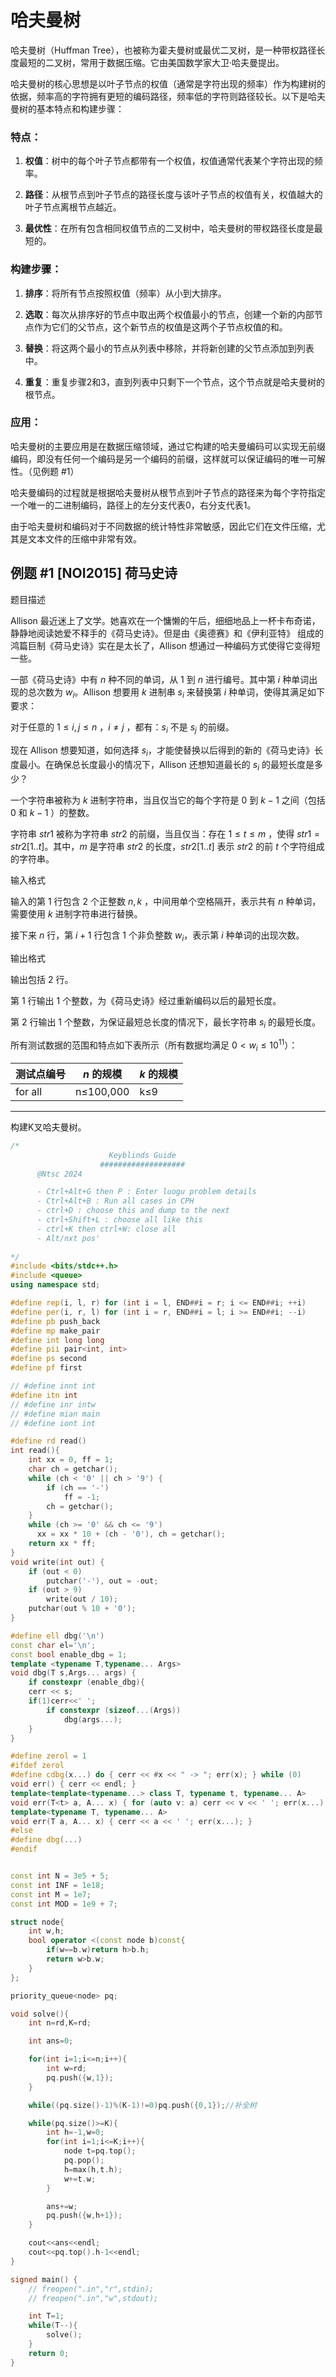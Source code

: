 # 哈夫曼树

哈夫曼树（Huffman Tree），也被称为霍夫曼树或最优二叉树，是一种带权路径长度最短的二叉树，常用于数据压缩。它由美国数学家大卫·哈夫曼提出。

哈夫曼树的核心思想是以叶子节点的权值（通常是字符出现的频率）作为构建树的依据，频率高的字符拥有更短的编码路径，频率低的字符则路径较长。以下是哈夫曼树的基本特点和构建步骤：

### 特点：

1. **权值**：树中的每个叶子节点都带有一个权值，权值通常代表某个字符出现的频率。

2. **路径**：从根节点到叶子节点的路径长度与该叶子节点的权值有关，权值越大的叶子节点离根节点越近。

3. **最优性**：在所有包含相同权值节点的二叉树中，哈夫曼树的带权路径长度是最短的。

### 构建步骤：

1. **排序**：将所有节点按照权值（频率）从小到大排序。

2. **选取**：每次从排序好的节点中取出两个权值最小的节点，创建一个新的内部节点作为它们的父节点，这个新节点的权值是这两个子节点权值的和。

3. **替换**：将这两个最小的节点从列表中移除，并将新创建的父节点添加到列表中。

4. **重复**：重复步骤2和3，直到列表中只剩下一个节点，这个节点就是哈夫曼树的根节点。

### 应用：

哈夫曼树的主要应用是在数据压缩领域，通过它构建的哈夫曼编码可以实现无前缀编码，即没有任何一个编码是另一个编码的前缀，这样就可以保证编码的唯一可解性。（见例题 #1）

哈夫曼编码的过程就是根据哈夫曼树从根节点到叶子节点的路径来为每个字符指定一个唯一的二进制编码，路径上的左分支代表0，右分支代表1。

由于哈夫曼树和编码对于不同数据的统计特性非常敏感，因此它们在文件压缩，尤其是文本文件的压缩中非常有效。

## 例题 #1 [NOI2015] 荷马史诗

题目描述

Allison 最近迷上了文学。她喜欢在一个慵懒的午后，细细地品上一杯卡布奇诺，静静地阅读她爱不释手的《荷马史诗》。但是由《奥德赛》和《伊利亚特》 组成的鸿篇巨制《荷马史诗》实在是太长了，Allison 想通过一种编码方式使得它变得短一些。

一部《荷马史诗》中有 $n$ 种不同的单词，从 $1$ 到 $n$ 进行编号。其中第 $i$ 种单词出现的总次数为 $w_i$。Allison 想要用 $k$ 进制串 $s_i$ 来替换第 $i$ 种单词，使得其满足如下要求：

对于任意的 $1\leq i, j\leq n$ ，$i\ne j$ ，都有：$s_i$ 不是 $s_j$ 的前缀。

现在 Allison 想要知道，如何选择 $s_i$，才能使替换以后得到的新的《荷马史诗》长度最小。在确保总长度最小的情况下，Allison 还想知道最长的 $s_i$ 的最短长度是多少？

一个字符串被称为 $k$ 进制字符串，当且仅当它的每个字符是 $0$ 到 $k-1$ 之间（包括 $0$ 和 $k-1$ ）的整数。

字符串 $str1$ 被称为字符串 $str2$ 的前缀，当且仅当：存在 $1 \leq t\leq m$ ，使得 $str1 = str2[1..t]$。其中，$m$ 是字符串 $str2$ 的长度，$str2[1..t]$ 表示 $str2$ 的前 $t$ 个字符组成的字符串。

输入格式

输入的第 $1$ 行包含 $2$ 个正整数 $n, k$ ，中间用单个空格隔开，表示共有 $n$ 种单词，需要使用 $k$ 进制字符串进行替换。

接下来 $n$ 行，第 $i + 1$ 行包含 $1$ 个非负整数 $w_i$，表示第 $i$ 种单词的出现次数。

输出格式

输出包括 $2$ 行。

第 $1$ 行输出 $1$ 个整数，为《荷马史诗》经过重新编码以后的最短长度。

第 $2$ 行输出 $1$ 个整数，为保证最短总长度的情况下，最长字符串 $s_i$ 的最短长度。

所有测试数据的范围和特点如下表所示（所有数据均满足 $0 < w_i \leq 10^{11}$）：

|测试点编号|$n$ 的规模|$k$ 的规模|
|-|-|-|
|for all|n≤100,000|k≤9|

---

构建K叉哈夫曼树。

```C++
/*                                                                                
                      Keyblinds Guide
     				###################
      @Ntsc 2024

      - Ctrl+Alt+G then P : Enter luogu problem details
      - Ctrl+Alt+B : Run all cases in CPH
      - ctrl+D : choose this and dump to the next
      - ctrl+Shift+L : choose all like this
      - ctrl+K then ctrl+W: close all
      - Alt/nxt pos'
	  
*/
#include <bits/stdc++.h>
#include <queue>
using namespace std;

#define rep(i, l, r) for (int i = l, END##i = r; i <= END##i; ++i)
#define per(i, r, l) for (int i = r, END##i = l; i >= END##i; --i)
#define pb push_back
#define mp make_pair
#define int long long
#define pii pair<int, int>
#define ps second
#define pf first

// #define innt int
#define itn int
// #define inr intw
// #define mian main
// #define iont int

#define rd read()
int read(){
    int xx = 0, ff = 1;
    char ch = getchar();
    while (ch < '0' || ch > '9') {
		if (ch == '-')
			ff = -1;
		ch = getchar();
    }
    while (ch >= '0' && ch <= '9')
      xx = xx * 10 + (ch - '0'), ch = getchar();
    return xx * ff;
}
void write(int out) {
	if (out < 0)
		putchar('-'), out = -out;
	if (out > 9)
		write(out / 10);
	putchar(out % 10 + '0');
}

#define ell dbg('\n')
const char el='\n';
const bool enable_dbg = 1;
template <typename T,typename... Args>
void dbg(T s,Args... args) {
	if constexpr (enable_dbg){
    cerr << s;
    if(1)cerr<<' ';
		if constexpr (sizeof...(Args))
			dbg(args...);
	}
}

#define zerol = 1
#ifdef zerol
#define cdbg(x...) do { cerr << #x << " -> "; err(x); } while (0)
void err() { cerr << endl; }
template<template<typename...> class T, typename t, typename... A>
void err(T<t> a, A... x) { for (auto v: a) cerr << v << ' '; err(x...); }
template<typename T, typename... A>
void err(T a, A... x) { cerr << a << ' '; err(x...); }
#else
#define dbg(...)
#endif


const int N = 3e5 + 5;
const int INF = 1e18;
const int M = 1e7;
const int MOD = 1e9 + 7;

struct node{
    int w,h;
    bool operator <(const node b)const{
        if(w==b.w)return h>b.h;
        return w>b.w;
    }
};

priority_queue<node> pq;

void solve(){
    int n=rd,K=rd;

    int ans=0;

    for(int i=1;i<=n;i++){
        int w=rd;
        pq.push({w,1});
    }

    while((pq.size()-1)%(K-1)!=0)pq.push({0,1});//补全树

    while(pq.size()>=K){
        int h=-1,w=0;
        for(int i=1;i<=K;i++){
            node t=pq.top();
            pq.pop();
            h=max(h,t.h);
            w+=t.w;
        }

        ans+=w;
        pq.push({w,h+1});
    }

    cout<<ans<<endl;
    cout<<pq.top().h-1<<endl;
}

signed main() {
    // freopen(".in","r",stdin);
    // freopen(".in","w",stdout);

    int T=1;
    while(T--){
    	solve();
    }
    return 0;
}
```

